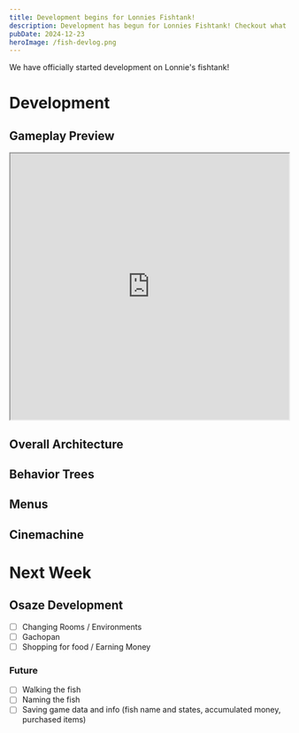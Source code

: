 ```yaml
---
title: Development begins for Lonnies Fishtank!
description: Development has begun for Lonnies Fishtank! Checkout what we've been working on!
pubDate: 2024-12-23
heroImage: /fish-devlog.png
---
```


We have officially started development on Lonnie's fishtank!

# Development

## Gameplay Preview

<iframe src="https://drive.google.com/file/d/1-3Dzf0tzT3prOIIiGmG9v1zzc1i1i_0a/preview" width="100%" height="480" allow="autoplay"></iframe>

## Overall Architecture

## Behavior Trees

## Menus

## Cinemachine

# Next Week

## Osaze Development
- [ ] Changing Rooms / Environments
- [ ] Gachopan
- [ ] Shopping for food / Earning Money
### Future
- [ ] Walking the fish
- [ ] Naming the fish
- [ ] Saving game data and info (fish name and states, accumulated money, purchased items)